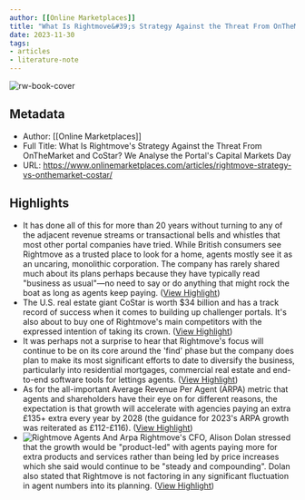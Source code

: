 ```yaml
---
author: [[Online Marketplaces]]
title: "What Is Rightmove&#39;s Strategy Against the Threat From OnTheMarket and CoStar? We Analyse the Portal&#39;s Capital Markets Day"
date: 2023-11-30
tags: 
- articles
- literature-note
---
```

![rw-book-cover](https://www.onlinemarketplaces.com/wp-content/uploads/2023/11/Untitled-design.png)

## Metadata
- Author: [[Online Marketplaces]]
- Full Title: What Is Rightmove's Strategy Against the Threat From OnTheMarket and CoStar? We Analyse the Portal's Capital Markets Day
- URL: https://www.onlinemarketplaces.com/articles/rightmove-strategy-vs-onthemarket-costar/

## Highlights
- It has done all of this for more than 20 years without turning to any of the adjacent revenue streams or transactional bells and whistles that most other portal companies have tried.
  While British consumers see Rightmove as a trusted place to look for a home, agents mostly see it as an uncaring, monolithic corporation. The company has rarely shared much about its plans perhaps because they have typically read "business as usual"—no need to say or do anything that might rock the boat as long as agents keep paying. ([View Highlight](https://read.readwise.io/read/01hggvwpxtn15xy34q11w8xp2e))
- The U.S. real estate giant CoStar is worth $34 billion and has a track record of success when it comes to building up challenger portals. It's also about to buy one of Rightmove's main competitors with the expressed intention of taking its crown. ([View Highlight](https://read.readwise.io/read/01hggvx1q7ddxagy700zf8w9c8))
- It was perhaps not a surprise to hear that Rightmove's focus will continue to be on its core around the 'find' phase but the company does plan to make its most significant efforts to date to diversify the business, particularly into residential mortgages, commercial real estate and end-to-end software tools for lettings agents. ([View Highlight](https://read.readwise.io/read/01hggw0rn1bcb9yy6p3ndhh4ca))
- As for the all-important Average Revenue Per Agent (ARPA) metric that agents and shareholders have their eye on for different reasons, the expectation is that growth will accelerate with agencies paying an extra £135+ extra every year by 2028 (the guidance for 2023's ARPA growth was reiterated as £112-£116). ([View Highlight](https://read.readwise.io/read/01hggw1awhz6ket8bzk9qm5hds))
- ![Rightmove Agents And Arpa](https://cdn-amben.nitrocdn.com/EpKHPkcIyqKqnGWXlUhrjlWLmkFnCXeP/assets/images/optimized/rev-ac74d78/wp-content/uploads/2023/11/rightmove-agents-and-arpa.png "What Is Rightmove'S Strategy Against The Threat From Onthemarket And Costar? We Analyse The Portal'S Capital Markets Day 3")
  Rightmove's CFO, Alison Dolan stressed that the growth would be "product-led" with agents paying more for extra products and services rather than being led by price increases which she said would continue to be "steady and compounding". Dolan also stated that Rightmove is not factoring in any significant fluctuation in agent numbers into its planning. ([View Highlight](https://read.readwise.io/read/01hggw2axpybt9g2f3h73khrbw))
